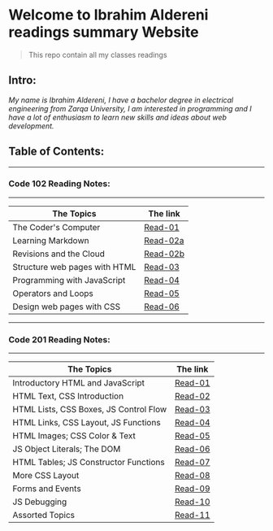 # Welcome to Ibrahim Aldereni readings summary Website
> This repo contain all my classes readings

## **Intro:** 

*My name is Ibrahim Aldereni, I have a bachelor degree in electrical engineering from Zarqa University, I am interested in programming and I have a lot of enthusiasm to learn new skills and ideas about web development.*

## **Table of Contents:**
---
### Code 102 Reading Notes:
---

|  The Topics                   | The link                       |
| ------------------------------|--------------------------------|
| The Coder's Computer          |[Read-01](code-102/read01.md)   |
| Learning Markdown             |[Read-02a](code-102/read02a.md) |
| Revisions and the Cloud       |[Read-02b](code-102/read02b.md) |
| Structure web pages with HTML |[Read-03](code-102/read03.md)   |
| Programming with JavaScript   |[Read-04](code-102/read04.md)   |
| Operators and Loops           |[Read-05](code-102/read05.md)   |
| Design web pages with CSS     |[Read-06](code-102/read06.md)   |

---
### Code 201 Reading Notes:
---

|  The Topics                           | The link                      |
| --------------------------------------|-------------------------------|
| Introductory HTML and JavaScript      |[Read-01](code-201/class-01.md)|
| HTML Text, CSS Introduction           |[Read-02](code-201/class-02.md)|
| HTML Lists, CSS Boxes, JS Control Flow|[Read-03](code-201/class-03.md)|
| HTML Links, CSS Layout, JS Functions  |[Read-04](code-201/class-04.md)|
| HTML Images; CSS Color & Text         |[Read-05](code-201/class-05.md)|
| JS Object Literals; The DOM           |[Read-06](code-201/class-06.md)|
| HTML Tables; JS Constructor Functions |[Read-07](code-201/class-07.md)|
| More CSS Layout                       |[Read-08](code-201/class-08.md)|
| Forms and Events                      |[Read-09](code-201/class-09.md)|
| JS Debugging                          |[Read-10](code-201/class-10.md)|
| Assorted Topics                       |[Read-11](code-201/class-11.md)|


